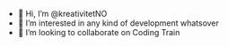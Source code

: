 - 👋 Hi, I’m @kreativitetNO
- 👀 I’m interested in any kind of development whatsover
- 💞️ I’m looking to collaborate on Coding Train

<!---
kreativitetNO/kreativitetNO is a ✨ special ✨ repository because its `README.md` (this file) appears on your GitHub profile.
You can click the Preview link to take a look at your changes.
--->
